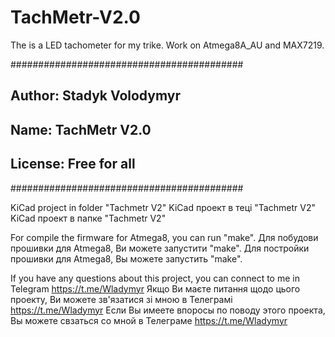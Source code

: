 # TachMetr-V2.0
The is a LED tachometer for my trike. Work on Atmega8A_AU and MAX7219.

##########################################
##	Author: Stadyk Volodymyr
##	  Name: TachMetr V2.0	
##					
##	 License: Free for all		
##########################################

KiCad project in folder "Tachmetr V2"
KiCad проект в теці "Tachmetr V2"
KiCad проект в папке "Tachmetr V2"

For compile the firmware for Atmega8, you can run "make".
Для побудови прошивки для Atmega8, Ви можете запустити "make".
Для постройки прошивки для Atmega8, Вы можете запустить "make".

If you have any questions about this project, you can connect to me in Telegram https://t.me/Wladymyr
Якщо Ви маєте питання щодо цього проекту, Ви можете зв'язатися зі мною в Телеграмі https://t.me/Wladymyr
Если Вы имеете впоросы по поводу этого проекта, Вы можете свзаться со мной в Телеграме https://t.me/Wladymyr
